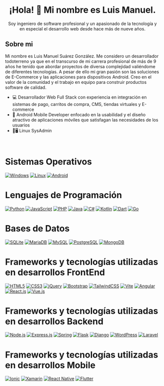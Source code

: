 <!--### Hi there -->
<div align="center">
<h1 align="center">¡Hola! 👋 Mi nombre es Luis Manuel.</h1>
Soy ingeniero de software profesional y un apasionado de la tecnología y en especial el desarrollo web desde hace más de nueve años.
</div>

<!--
**jmsuarez8811/jmsuarez8811** is a ✨ _special_ ✨ repository because its `README.md` (this file) appears on your GitHub profile.

Here are some ideas to get you started:

- 🔭 I’m currently working on ...
- 🌱 I’m currently learning ...
- 👯 I’m looking to collaborate on ...
- 🤔 I’m looking for help with ...
- 💬 Ask me about ...
- 📫 How to reach me: ...
- 😄 Pronouns: ...
- ⚡ Fun fact: ...
-->



## Sobre mi
Mi nombre es Luis Manuel Suárez González. Me considero un desarrollador todoterreno ya que en el transcurso de mi carrera profesional de más de 9 años he tenido que abordar proyectos de diversa complejidad valiéndome de diferentes tecnologías. A pesar de ello mi gran pasión son las soluciones de E-Commerce y las aplicaciones para dispositivos Android.
Creo en el valor de la comunidad y el trabajo en equipo para construir productos software de calidad.
- 💻 Desarrollador Web Full Stack con experiencia en integración en sistemas de pago, carritos de compra, CMS, tiendas virtuales y E-commerce 
- 📲 Android Mobile Developer enfocado en la usabilidad y el diseño atractivo de aplicaciones móviles que satisfagan las necesidades de los usuarios
- 🐧🖥️ Linux SysAdmin
<br>

# Sistemas Operativos
[![Windows](https://img.shields.io/badge/Windows-0078D6?style=for-the-badge&logo=windows&logoColor=white)]()
[![Linux](https://img.shields.io/badge/Linux-FCC624?style=for-the-badge&logo=linux&logoColor=black)]()
[![Android](https://img.shields.io/badge/Android-3DDC84?style=for-the-badge&logo=android&logoColor=white)]()

# Lenguajes de Programación
[![Python](https://img.shields.io/badge/Python-14354C?style=for-the-badge&logo=python&logoColor=white)]()
[![JavaScript](https://img.shields.io/badge/JavaScript-F7DF1E?style=for-the-badge&logo=javascript&logoColor=black)]()
[![PHP](https://img.shields.io/badge/PHP-777BB4?style=for-the-badge&logo=php&logoColor=white)]()
[![Java](https://img.shields.io/badge/Java-ED8B00?style=for-the-badge&logo=java&logoColor=white)]()
[![C#](https://img.shields.io/badge/c%23-%23239120.svg?style=for-the-badge&logo=c-sharp&logoColor=white)]()
[![Kotlin](https://img.shields.io/badge/kotlin-%237F52FF.svg?style=for-the-badge&logo=kotlin&logoColor=white)]()
[![Dart](https://img.shields.io/badge/dart-%230175C2.svg?style=for-the-badge&logo=dart&logoColor=white)]()
[![Go](https://img.shields.io/badge/go-%2300ADD8.svg?style=for-the-badge&logo=go&logoColor=white)]()

# Bases de Datos
[![SQLite](https://img.shields.io/badge/SQLite-07405E?style=for-the-badge&logo=sqlite&logoColor=white)]()
[![MariaDB](https://img.shields.io/badge/MariaDB-003545?style=for-the-badge&logo=mariadb&logoColor=white)]()
[![MySQL](https://img.shields.io/badge/MySQL-00000F?style=for-the-badge&logo=mysql&logoColor=white)]()
[![PostgreSQL](https://img.shields.io/badge/PostgreSQL-316192?style=for-the-badge&logo=postgresql&logoColor=white)]()
[![MongoDB](https://img.shields.io/badge/MongoDB-4EA94B?style=for-the-badge&logo=mongodb&logoColor=white)]()

# Frameworks y tecnologías utilizadas en desarrollos FrontEnd
[![HTML5](https://img.shields.io/badge/HTML5-E34F26?style=for-the-badge&logo=html5&logoColor=white)]()
[![CSS3](https://img.shields.io/badge/CSS3-1572B6?style=for-the-badge&logo=css3&logoColor=white)]()
[![jQuery](https://img.shields.io/badge/jQuery-0769AD?style=for-the-badge&logo=jquery&logoColor=white)]()
[![Bootstrap](https://img.shields.io/badge/Bootstrap-563D7C?style=for-the-badge&logo=bootstrap&logoColor=white)]()
[![TailwindCSS](https://img.shields.io/badge/tailwindcss-%2338B2AC.svg?style=for-the-badge&logo=tailwind-css&logoColor=white)]()
[![Vite](https://img.shields.io/badge/vite-%23646CFF.svg?style=for-the-badge&logo=vite&logoColor=white)]()
[![Angular](https://img.shields.io/badge/angular-%23DD0031.svg?style=for-the-badge&logo=angular&logoColor=white)]()
[![React.js](https://img.shields.io/badge/React-20232A?style=for-the-badge&logo=react&logoColor=61DAFB)]()
[![Vue.js](https://img.shields.io/badge/Vue.js-35495E?style=for-the-badge&logo=vue.js&logoColor=4FC08D)]()

# Frameworks y tecnologías utilizadas en desarrollos Backend
[![Node.js](https://img.shields.io/badge/Node.js-43853D?style=for-the-badge&logo=node.js&logoColor=white)]()
[![Express.js](https://img.shields.io/badge/express.js-%23404d59.svg?style=for-the-badge&logo=express&logoColor=%2361DAFB)]()
[![Spring](https://img.shields.io/badge/spring-%236DB33F.svg?style=for-the-badge&logo=spring&logoColor=white)]()
[![Flask](https://img.shields.io/badge/Flask-000000?style=for-the-badge&logo=flask&logoColor=white)]()
[![Django](https://img.shields.io/badge/Django-092E20?style=for-the-badge&logo=django&logoColor=white)]()
[![WordPress](https://img.shields.io/badge/WordPress-%23117AC9.svg?style=for-the-badge&logo=WordPress&logoColor=white)]()
[![Laravel](https://img.shields.io/badge/laravel-%23FF2D20.svg?style=for-the-badge&logo=laravel&logoColor=white)]()

# Frameworks y tecnologías utilizadas en desarrollos Mobile
[![Ionic](https://img.shields.io/badge/Ionic-%233880FF.svg?style=for-the-badge&logo=Ionic&logoColor=white)]()
[![Xamarin](https://img.shields.io/badge/Xamarin-3199DC?style=for-the-badge&logo=xamarin&logoColor=white)]()
[![React Native](https://img.shields.io/badge/react_native-%2320232a.svg?style=for-the-badge&logo=react&logoColor=%2361DAFB)]()
[![Flutter](https://img.shields.io/badge/Flutter-%2302569B.svg?style=for-the-badge&logo=Flutter&logoColor=white)]()
